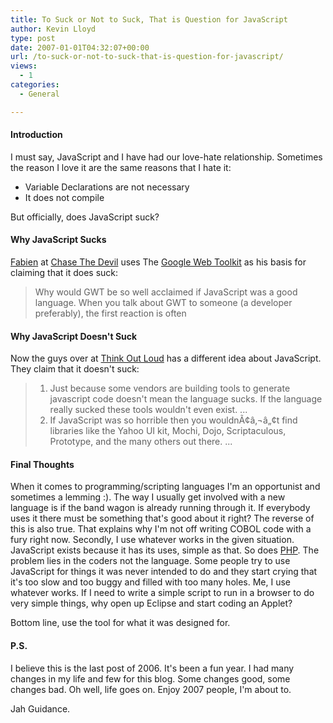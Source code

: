 ```yaml
---
title: To Suck or Not to Suck, That is Question for JavaScript
author: Kevin Lloyd
type: post
date: 2007-01-01T04:32:07+00:00
url: /to-suck-or-not-to-suck-that-is-question-for-javascript/
views:
  - 1
categories:
  - General

---
```

#### Introduction

I must say, JavaScript and I have had our love-hate relationship. Sometimes the reason I love it are the same reasons that I hate it:

  * Variable Declarations are not necessary
  * It does not compile

But officially, does JavaScript suck?

#### Why JavaScript Sucks

[Fabien][1] at [Chase The Devil][1] uses The [Google Web Toolkit][2] as his basis for claiming that it does suck:

> Why would GWT be so well acclaimed if JavaScript was a good language. When you talk about GWT to someone (a developer preferably), the first reaction is often

#### Why JavaScript Doesn't Suck

Now the guys over at [Think Out Loud][3] has a different idea about JavaScript. They claim that it doesn't suck:

>   1. Just because some vendors are building tools to generate javascript code doesn't mean the language sucks. If the language really sucked these tools wouldn't even exist. ...
>   2. If JavaScript was so horrible then you wouldnÃ¢â‚¬â„¢t find libraries like the Yahoo UI kit, Mochi, Dojo, Scriptaculous, Prototype, and the many others out there. ...

#### Final Thoughts

When it comes to programming/scripting languages I'm an opportunist and sometimes a lemming :). The way I usually get involved with a new language is if the band wagon is already running through it. If everybody uses it there must be something that's good about it right? The reverse of this is also true. That explains why I'm not off writing COBOL code with a fury right now. Secondly, I use whatever works in the given situation. JavaScript exists because it has its uses, simple as that. So does [PHP][4]. The problem lies in the coders not the language. Some people try to use JavaScript for things it was never intended to do and they start crying that it's too slow and too buggy and filled with too many holes. Me, I use whatever works. If I need to write a simple script to run in a browser to do very simple things, why open up Eclipse and start coding an Applet?

Bottom line, use the tool for what it was designed for.

#### P.S.

I believe this is the last post of 2006. It's been a fun year. I had many changes in my life and few for this blog. Some changes good, some changes bad. Oh well, life goes on. Enjoy 2007 people, I'm about to.

Jah Guidance.

 [1]: http://chasethedevil.blogspot.com/2006/12/proof-that-javascript-sucks.html
 [2]: http://code.google.com/webtoolkit
 [3]: http://thebull.macsimumweb.com/2006/12/15/why-javascript-doesnt-suck/#comments
 [4]: https://webdevelopment2.com/php-vs-vb6/